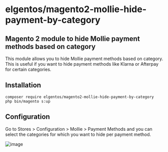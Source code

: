 # elgentos/magento2-mollie-hide-payment-by-category

## Magento 2 module to hide Mollie payment methods based on category

This module allows you to hide Mollie payment methods based on category. This is useful if you want to hide payment methods like Klarna or Afterpay for certain categories.

## Installation

```
composer require elgentos/magento2-mollie-hide-payment-by-category
php bin/magento s:up
```

## Configuration

Go to Stores > Configuration > Mollie > Payment Methods and you can select the categories for which you want to hide per payment method.

![image](https://github.com/elgentos/magento2-mollie-hide-payment-by-category/assets/14839421/68d096c7-d94e-4c6c-acb2-0c5492af44ca)

